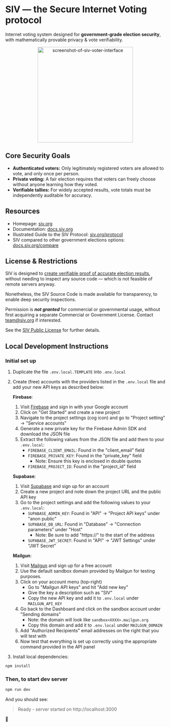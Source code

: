 # SIV — the Secure Internet Voting protocol

Internet voting system designed for **government-grade election security**, with mathematically provable privacy & vote verifiability.

<p align="center"><img alt="screenshot-of-siv-voter-interface" src="https://hack-siv-org.vercel.app/images-for-decon-2024/screenshot-of-siv-voter-interface.png" width="300px" /></p>

## Core Security Goals

- **Authenticated voters:** Only legitimately registered voters are allowed to vote, and only once per person.
- **Private voting:** A fair election requires that voters can freely choose without anyone learning how they voted.
- **Verifiable tallies:** For widely accepted results, vote totals must be independently auditable for accuracy.

## Resources

- Homepage: [siv.org](https://siv.org)
- Documentation: [docs.siv.org](https://docs.siv.org)
- Illustrated Guide to the SIV Protocol: [siv.org/protocol](https://siv.org/protocol)
- SIV compared to other government elections options: [docs.siv.org/compare](https://docs.siv.org/compare)

## License & Restrictions

SIV is designed to [create verifiable proof of accurate election results](https://docs.siv.org/verifiability), without needing to inspect any source code — which is not feasible of remote servers anyway.

Nonetheless, the SIV Source Code is made available for transparency, to enable deep security inspections.

Permission is **_not granted_** for commercial or governmental usage, without first acquiring a separate Commercial or Government License. Contact team@siv.org if interested.

See the [SIV Public License](/LICENSE) for further details.

## Local Development Instructions

### Initial set up

1. Duplicate the file `.env.local.TEMPLATE` into `.env.local`

2. Create (free) accounts with the providers listed in the `.env.local` file and add your new API keys as described below:

   **Firebase**:
      1. Visit [Firebase](https://firebase.google.com/) and sign in with your Google account
      2. Click on "Get Started" and create a new project
      3. Navigate to the project settings (cog icon) and go to "Project setting" -> "Service accounts"
      4. Generate a new private key for the Firebase Admin SDK and download the JSON file
      5. Extract the following values from the JSON file and add them to your `.env.local`:
         * `FIREBASE_CLIENT_EMAIL`: Found in the "client_email" field
         * `FIREBASE_PRIVATE_KEY`: Found in the "private_key" field
           * Note: Ensure this key is enclosed in double quotes
         * `FIREBASE_PROJECT_ID`: Found in the "project_id" field

   **Supabase**:
      1. Visit [Supabase](https://supabase.com/) and sign up for an account
      2. Create a new project and note down the project URL and the public API key
      3. Go to the project settings and add the following values to your `.env.local`:
         * `SUPABASE_ADMIN_KEY`: Found in "API" -> "Project API keys" under "anon public"
         * `SUPABASE_DB_URL`: Found in "Database" -> "Connection parameters" under "Host"
           * Note: Be sure to add "https://" to the start of the address
         * `SUPABASE_JWT_SECRET`: Found in "API" -> "JWT Settings" under "JWT Secret"

   **Mailgun**:
      1. Visit [Mailgun](https://mailgun.com/) and sign up for a free account
      2. Use the default sandbox domain provided by Mailgun for testing purposes.
      3. Click on your account menu (top-right)
         * Go to "Mailgun API keys" and hit "Add new key"
         * Give the key a description such as "SIV"
         * Copy the new API key and add it to `.env.local` under `MAILGUN_API_KEY`
      4. Go back to the Dashboard and click on the sandbox account under "Sending domains"
         * Note: the domain will look like `sandbox<XXXX>.mailgun.org`
         * Copy this domain and add it to `.env.local` under `MAILGUN_DOMAIN`
      5. Add "Authorized Recipients" email addresses on the right that you will test with
      6. Now test that everything is set up correctly using the appropriate command provided in the API panel

3. Install local dependencies:

```bash
npm install
```

### Then, to start dev server

```bash
npm run dev
```

And you should see:

> Ready - server started on http://localhost:3000

🎉
